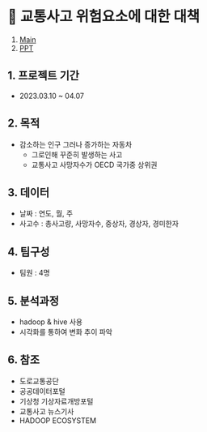 # :car: 교통사고 위험요소에 대한 대책
1. [Main](https://github.com/MaestroYongseok/CarAccident-miniproject/blob/main/img/home.jpg) <br>
2. [PPT](https://github.com/MaestroYongseok/CarAccident-miniproject/blob/main/2nd%20%ED%8C%80%20%ED%94%84%EB%A1%9C%EC%A0%9D%ED%8A%B8(%EA%B5%90%ED%86%B5%EC%82%AC%EA%B3%A0)%205%EC%A1%B0.pdf)

## 1. 프로젝트 기간
 - 2023.03.10 ~ 04.07

## 2. 목적
- 감소하는 인구 그러나 증가하는 자동차
  - 그로인해 꾸준히 발생하는 사고
  - 교통사고 사망자수가 OECD 국가중 상위권 
## 3. 데이터
- 날짜 : 연도, 월, 주 
- 사고수 : 총사고량, 사망자수, 중상자, 경상자, 경미한자

## 4. 팀구성
- 팀원 : 4명 

## 5. 분석과정
- hadoop & hive 사용
- 시각화를 통하여 변화 추이 파악

## 6. 참조 
- 도로교통공단
- 공공데이터포털
- 기상청 기상자료개방포털
- 교통사고 뉴스기사
- HADOOP ECOSYSTEM